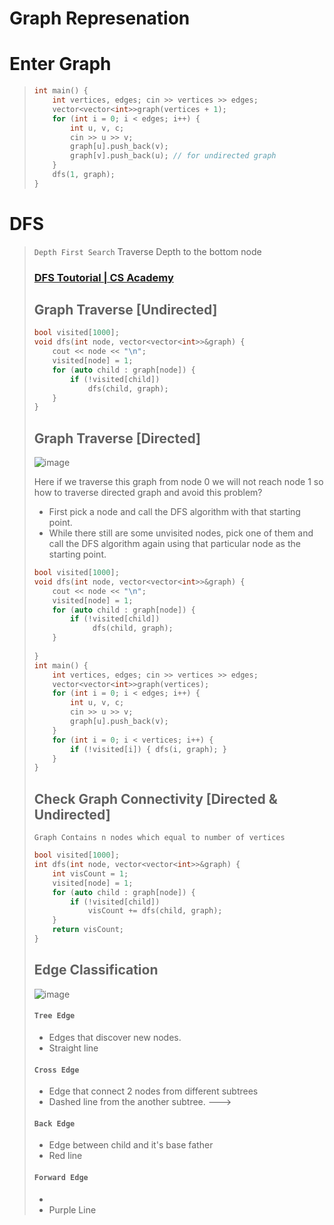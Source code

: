 # Graph Represenation

# Enter Graph 
> ```cpp
> int main() {
>     int vertices, edges; cin >> vertices >> edges;
>     vector<vector<int>>graph(vertices + 1);
>     for (int i = 0; i < edges; i++) {
>         int u, v, c;
>         cin >> u >> v;
>         graph[u].push_back(v);
>         graph[v].push_back(u); // for undirected graph
>     }
>     dfs(1, graph);
> }
> ```

# DFS
> `Depth First Search` Traverse Depth to the bottom node
> ### [DFS Toutorial | CS Academy](https://csacademy.com/lesson/depth_first_search)
> ## Graph Traverse [Undirected]
> ```cpp
> bool visited[1000];
> void dfs(int node, vector<vector<int>>&graph) {
>     cout << node << "\n";
>     visited[node] = 1;
>     for (auto child : graph[node]) {
>         if (!visited[child])
>             dfs(child, graph);
>     }
> } 
> ```
> ## Graph Traverse [Directed] 
> ![image](https://user-images.githubusercontent.com/99830416/230778759-808206dc-4e44-4616-849b-ab6615cc76d3.png)
>     
> Here if we traverse this graph from node 0 we will not reach node 1 so how to traverse directed graph and avoid this problem? 
> - First pick a node and call the DFS algorithm with that starting point.
> - While there still are some unvisited nodes, pick one of them and call the DFS algorithm again using that particular node as the starting point.
> ```cpp
> bool visited[1000];
> void dfs(int node, vector<vector<int>>&graph) {
>     cout << node << "\n";
>     visited[node] = 1;
>     for (auto child : graph[node]) {
>         if (!visited[child])
>              dfs(child, graph);
>     }
>     
> }    
> int main() {
>     int vertices, edges; cin >> vertices >> edges;
>     vector<vector<int>>graph(vertices);
>     for (int i = 0; i < edges; i++) {
>         int u, v, c;
>         cin >> u >> v;
>         graph[u].push_back(v);
>     }
>     for (int i = 0; i < vertices; i++) {
>         if (!visited[i]) { dfs(i, graph); }
>     }
> }
> ```
>     
> ## Check Graph Connectivity [Directed & Undirected]
> `Graph Contains n nodes which equal to number of vertices`
> ```cpp
> bool visited[1000];
> int dfs(int node, vector<vector<int>>&graph) {
>     int visCount = 1;
>     visited[node] = 1;
>     for (auto child : graph[node]) {
>         if (!visited[child])
>             visCount += dfs(child, graph);
>     }
>     return visCount;
> }
> ```
> 
> ## Edge Classification
> ![image](https://user-images.githubusercontent.com/99830416/230777752-1e69d495-f805-4091-90b6-c819a742ddf6.png)
> 
> #### `Tree Edge` 
> - Edges that discover new nodes.
> - Straight line 
> 
> #### `Cross Edge`
> - Edge that connect 2 nodes from different subtrees
> - Dashed line from the another subtree. --->
>     
> #### `Back Edge`
> - Edge between child and it's base father
> - Red line
> 
> #### `Forward Edge`
> - 
> - Purple Line
    

 
